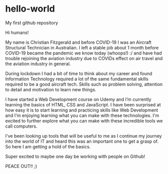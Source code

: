 # hello-world
My first github repository

Hi humans!

My name is Christian Fitzgerald and before COVID-19 I was an Aircraft Structural Technician in Australian. I left a stable job about 1 month before COVID-19 became the pandemic we know today (whoops!) :/ and have had trouble rejoining the aviation industry due to COVIDs effect on air travel and the aviation industry in general.

During lockdown I had a bit of time to think about my career and found Information Technology required a lot of the same fundamental skills required to be a good aircraft tech. Skills such as problem solving, attention to detail and motivation to learn new things. 

I have started a Web Development course on Udemy and I’m currently learning the basics of HTML, CSS and JavaScript. I have been surprised at how easy it is to start learning and practicing skills like Web Development and I'm enjoying learning what you can make with these technologies. I'm excited to further explore what you can make with these incredible tools we call computers.

I've been looking up tools that will be useful to me as I continue my journey into the world of IT and heard this was an important one to get a grasp of. So here I am getting a hold of the basics.

Super excited to maybe one day be working with people on Github!

PEACE OUT!! ;)
